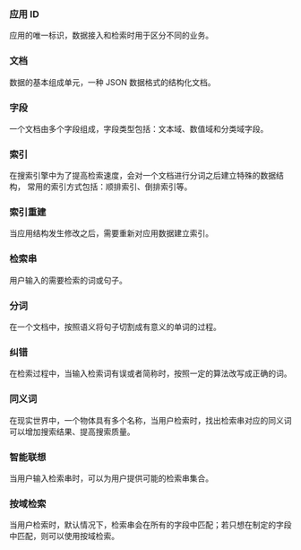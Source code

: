 ### 应用 ID	
应用的唯一标识，数据接入和检索时用于区分不同的业务。

### 文档	
数据的基本组成单元，一种 JSON 数据格式的结构化文档。

### 字段	
一个文档由多个字段组成，字段类型包括：文本域、数值域和分类域字段。

### 索引	
在搜索引擎中为了提高检索速度，会对一个文档进行分词之后建立特殊的数据结构， 常用的索引方式包括：顺排索引、倒排索引等。

### 索引重建	
当应用结构发生修改之后，需要重新对应用数据建立索引。

### 检索串	
用户输入的需要检索的词或句子。

### 分词	
在一个文档中，按照语义将句子切割成有意义的单词的过程。

### 纠错	
在检索过程中，当输入检索词有误或者简称时，按照一定的算法改写成正确的词。

### 同义词	
在现实世界中，一个物体具有多个名称，当用户检索时，找出检索串对应的同义词可以增加搜索结果、提高搜索质量。

### 智能联想	
当用户输入检索串时，可以为用户提供可能的检索串集合。

### 按域检索	
当用户检索时，默认情况下，检索串会在所有的字段中匹配；若只想在制定的字段中匹配，则可以使用按域检索。

